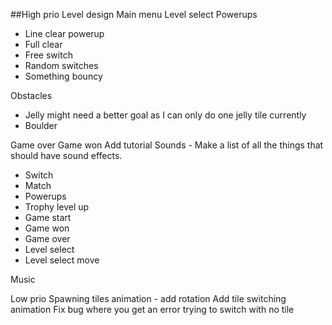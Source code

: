 ##High prio
Level design
Main menu
Level select
Powerups

- Line clear powerup
- Full clear
- Free switch
- Random switches
- Something bouncy

Obstacles

- Jelly might need a better goal as I can only do one jelly tile currently
- Boulder

Game over
Game won
Add tutorial
Sounds - Make a list of all the things that should have sound effects.

- Switch
- Match
- Powerups
- Trophy level up
- Game start
- Game won
- Game over
- Level select
- Level select move

Music

Low prio
Spawning tiles animation - add rotation
Add tile switching animation
Fix bug where you get an error trying to switch with no tile
